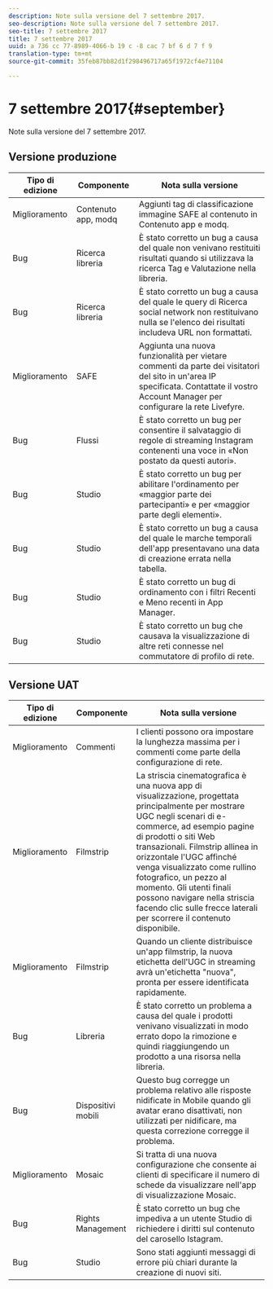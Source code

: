 ```yaml
---
description: Note sulla versione del 7 settembre 2017.
seo-description: Note sulla versione del 7 settembre 2017.
seo-title: 7 settembre 2017
title: 7 settembre 2017
uuid: a 736 cc 77-8989-4066-b 19 c -8 cac 7 bf 6 d 7 f 9
translation-type: tm+mt
source-git-commit: 35feb87bb82d1f298496717a65f1972cf4e71104

---
```



# 7 settembre 2017{#september}

Note sulla versione del 7 settembre 2017.

## Versione produzione

| **Tipo di edizione** | **Componente** | **Nota sulla versione** |
|---|---|---|
| Miglioramento | Contenuto app, modq | Aggiunti tag di classificazione immagine SAFE al contenuto in Contenuto app e modq. |
| Bug | Ricerca libreria | È stato corretto un bug a causa del quale non venivano restituiti risultati quando si utilizzava la ricerca Tag e Valutazione nella libreria. |
| Bug | Ricerca libreria | È stato corretto un bug a causa del quale le query di Ricerca social network non restituivano nulla se l&#39;elenco dei risultati includeva URL non formattati. |
| Miglioramento | SAFE | Aggiunta una nuova funzionalità per vietare commenti da parte dei visitatori del sito in un&#39;area IP specificata. Contattate il vostro Account Manager per configurare la rete Livefyre. |
| Bug | Flussi | È stato corretto un bug per consentire il salvataggio di regole di streaming Instagram contenenti una voce in «Non postato da questi autori». |
| Bug | Studio | È stato corretto un bug per abilitare l&#39;ordinamento per «maggior parte dei partecipanti» e per «maggior parte degli elementi». |
| Bug | Studio | È stato corretto un bug a causa del quale le marche temporali dell&#39;app presentavano una data di creazione errata nella tabella. |
| Bug | Studio | È stato corretto un bug di ordinamento con i filtri Recenti e Meno recenti in App Manager. |
| Bug | Studio | È stato corretto un bug che causava la visualizzazione di altre reti connesse nel commutatore di profilo di rete. |

## Versione UAT

| **Tipo di edizione** | **Componente** | **Nota sulla versione** |
|---|---|---|
| Miglioramento | Commenti | I clienti possono ora impostare la lunghezza massima per i commenti come parte della configurazione di rete. |
| Miglioramento | Filmstrip | La striscia cinematografica è una nuova app di visualizzazione, progettata principalmente per mostrare UGC negli scenari di e-commerce, ad esempio pagine di prodotti o siti Web transazionali. Filmstrip allinea in orizzontale l&#39;UGC affinché venga visualizzato come rullino fotografico, un pezzo al momento. Gli utenti finali possono navigare nella striscia facendo clic sulle frecce laterali per scorrere il contenuto disponibile. |
| Miglioramento | Filmstrip | Quando un cliente distribuisce un&#39;app filmstrip, la nuova etichetta dell&#39;UGC in streaming avrà un&#39;etichetta &quot;nuova&quot;, pronta per essere identificata rapidamente. |
| Bug | Libreria | È stato corretto un problema a causa del quale i prodotti venivano visualizzati in modo errato dopo la rimozione e quindi riaggiungendo un prodotto a una risorsa nella libreria. |
| Bug | Dispositivi mobili | Questo bug corregge un problema relativo alle risposte nidificate in Mobile quando gli avatar erano disattivati, non utilizzati per nidificare, ma questa correzione corregge il problema. |
| Miglioramento | Mosaic | Si tratta di una nuova configurazione che consente ai clienti di specificare il numero di schede da visualizzare nell&#39;app di visualizzazione Mosaic. |
| Bug | Rights Management | È stato corretto un bug che impediva a un utente Studio di richiedere i diritti sul contenuto del carosello Istagram. |
| Bug | Studio | Sono stati aggiunti messaggi di errore più chiari durante la creazione di nuovi siti. |

